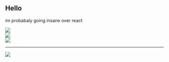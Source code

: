 
## Hello

im probabaly going insane over react 




![](https://github-readme-stats.vercel.app/api?username=ronishrohan&theme=onedark&hide_border=false&include_all_commits=true&count_private=true)<br/>
![](https://github-readme-streak-stats.herokuapp.com/?user=ronishrohan&theme=onedark&hide_border=false)<br/>
![](https://github-readme-stats.vercel.app/api/top-langs/?username=ronishrohan&theme=onedark&hide_border=false&include_all_commits=true&count_private=true&layout=compact)

---
[![](https://visitcount.itsvg.in/api?id=ronishrohan&icon=9&color=4)](https://visitcount.itsvg.in)

<!-- Proudly created with GPRM ( https://gprm.itsvg.in ) -->
